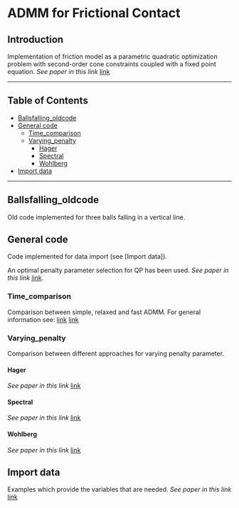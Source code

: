 ADMM for Frictional Contact
=======

## Introduction

Implementation of friction model as a parametric quadratic optimization problem with second-order cone constraints coupled with a fixed point equation. _See paper in this link_ [link](https://hal.inria.fr/inria-00495734)

---

## Table of Contents
- [Ballsfalling_oldcode](https://github.com/molinavergara24/inria-admm#ballsfalling_oldcode)
- [General code](https://github.com/molinavergara24/inria-admm#general-code)
  - [Time_comparison](https://github.com/molinavergara24/inria-admm#time_comparison)
  - [Varying_penalty](https://github.com/molinavergara24/inria-admm#varying_penalty)
    - [Hager](https://github.com/molinavergara24/inria-admm#hager)
    - [Spectral](https://github.com/molinavergara24/inria-admm#spectral)
    - [Wohlberg](https://github.com/molinavergara24/inria-admm#spectral)
- [Import data](https://github.com/molinavergara24/inria-admm#import-data)

---

## Ballsfalling_oldcode
Old code implemented for three balls falling in a vertical line.

## General code
Code implemented for data import (see [Import data]).

An optimal penalty parameter selection for QP has been used. _See paper in this link_ [link](https://arxiv.org/abs/1306.2454).

### Time_comparison
Comparison between simple, relaxed and fast ADMM. For general information see:
[link](https://web.stanford.edu/~boyd/papers/admm_distr_stats.html)
[link](http://epubs.siam.org/doi/abs/10.1137/120896219)

### Varying_penalty
Comparison between different approaches for varying penalty parameter.

#### Hager
_See paper in this link_ [link](https://link.springer.com/article/10.1023/A:1004603514434)

#### Spectral
_See paper in this link_ [link](https://arxiv.org/abs/1605.07246)

#### Wohlberg
_See paper in this link_ [link](https://arxiv.org/abs/1704.06209)

## Import data
Examples which provide the variables that are needed. _See paper in this link_ [link](https://hal.inria.fr/hal-00782128)
